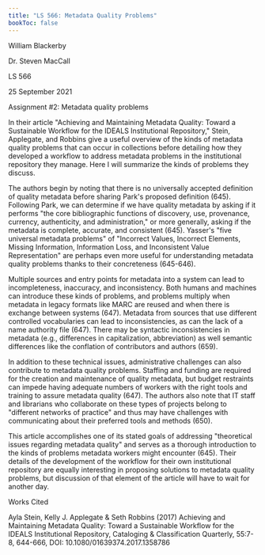 ```yaml
---
title: "LS 566: Metadata Quality Problems"
bookToc: false
---
```


William Blackerby

Dr. Steven MacCall

LS 566

25 September 2021

Assignment #2: Metadata quality problems

In their article "Achieving and Maintaining Metadata Quality: Toward a
Sustainable Workflow for the IDEALS Institutional Repository," Stein,
Applegate, and Robbins give a useful overview of the kinds of metadata
quality problems that can occur in collections before detailing how they
developed a workflow to address metadata problems in the institutional
repository they manage. Here I will summarize the kinds of problems they
discuss.

The authors begin by noting that there is no universally accepted
definition of quality metadata before sharing Park's proposed definition
(645). Following Park, we can determine if we have quality metadata by
asking if it performs "the core bibliographic functions of discovery,
use, provenance, currency, authenticity, and administration," or more
generally, asking if the metadata is complete, accurate, and consistent
(645). Yasser's "five universal metadata problems" of "Incorrect Values,
Incorrect Elements, Missing Information, Information Loss, and
Inconsistent Value Representation" are perhaps even more useful for
understanding metadata quality problems thanks to their concreteness
(645-646).

Multiple sources and entry points for metadata into a system can lead to
incompleteness, inaccuracy, and inconsistency. Both humans and machines
can introduce these kinds of problems, and problems multiply when
metadata in legacy formats like MARC are reused and when there is
exchange between systems (647). Metadata from sources that use different
controlled vocabularies can lead to inconsistencies, as can the lack of
a name authority file (647). There may be syntactic inconsistencies in
metadata (e.g., differences in capitalization, abbreviation) as well
semantic differences like the conflation of contributors and authors
(659).

In addition to these technical issues, administrative challenges can
also contribute to metadata quality problems. Staffing and funding are
required for the creation and maintenance of quality metadata, but
budget restraints can impede having adequate numbers of workers with the
right tools and training to assure metadata quality (647). The authors
also note that IT staff and librarians who collaborate on these types of
projects belong to "different networks of practice" and thus may have
challenges with communicating about their preferred tools and methods
(650).

This article accomplishes one of its stated goals of addressing
"theoretical issues regarding metadata quality" and serves as a thorough
introduction to the kinds of problems metadata workers might encounter
(645). Their details of the development of the workflow for their own
institutional repository are equally interesting in proposing solutions
to metadata quality problems, but discussion of that element of the
article will have to wait for another day.

Works Cited

Ayla Stein, Kelly J. Applegate & Seth Robbins (2017) Achieving and
Maintaining Metadata Quality: Toward a Sustainable Workflow for the
IDEALS Institutional Repository, Cataloging & Classification Quarterly,
55:7-8, 644-666, DOI: 10.1080/01639374.2017.1358786
